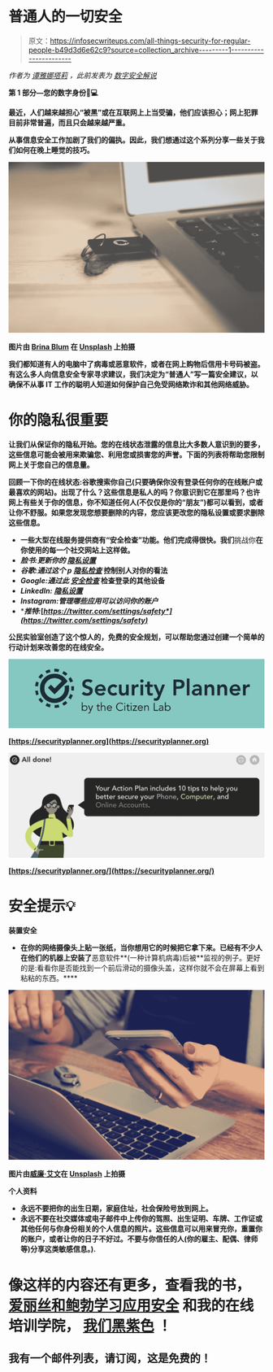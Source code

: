 # 普通人的一切安全

> 原文：<https://infosecwriteups.com/all-things-security-for-regular-people-b49d3d6e62c9?source=collection_archive---------1----------------------->

*作者为* [*谭雅*](https://medium.com/@shehackspurple)*[*娜塔莉*](https://twitter.com/nuttaay) *，此前发表为* [数字安全解说](https://medium.com/lassondeschool/digital-security-explained-2272bd619781)*

****第 1 部分—您的数字身份**🔐💻**

**最近，人们越来越担心“被黑”或在互联网上上当受骗，他们应该担心；网上犯罪目前非常普遍，而且只会越来越严重。**

**从事信息安全工作加剧了我们的偏执。因此，我们想通过这个系列分享一些关于我们如何在晚上睡觉的技巧。**

**![](img/b3ac5d401d93f3441d80ed3636e1d71e.png)**

**图片由 [Brina Blum](https://unsplash.com/@brina_blum?utm_source=medium&utm_medium=referral) 在 [Unsplash](https://unsplash.com?utm_source=medium&utm_medium=referral) 上拍摄**

**我们都知道有人的电脑中了病毒或恶意软件，或者在网上购物后信用卡号码被盗。有这么多人向信息安全专家寻求建议，我们决定为“普通人”写一篇安全建议，以确保不从事 IT 工作的聪明人知道如何保护自己免受网络欺诈和其他网络威胁。**

# **你的隐私很重要**

**让我们从保证你的隐私开始。您的在线状态泄露的信息比大多数人意识到的要多，这些信息可能会被用来欺骗您、利用您或损害您的声誉。下面的列表将帮助您限制网上关于您自己的信息量。**

**回顾一下你的在线状态:谷歌搜索你自己(只要确保你没有登录任何你的在线账户或最喜欢的网站)。出现了什么？这些信息是私人的吗？你意识到它在那里吗？也许网上有些关于你的信息，你不知道任何人(不仅仅是你的“朋友”)都可以看到，或者让你不舒服。如果您发现您想要删除的内容，您应该更改您的隐私设置或要求删除这些信息。**

*   **一些大型在线服务提供商有“安全检查”功能。他们完成得很快。我们**挑战你**在你使用的每一个社交网站上这样做。**
*   ***脸书:更新你的* [*隐私设置*](https://www.facebook.com/help/325807937506242/)**
*   ***谷歌:通过这个 p* [*隐私检查*](https://myaccount.google.com/privacycheckup) 控制别人对你的看法**
*   ***Google:通过此* [*安全检查*](https://myaccount.google.com/security-checkup) 检查登录的其他设备**
*   ***LinkedIn:* [*隐私设置*](https://www.linkedin.com/psettings/)**
*   ***Instagram:管理哪些应用可以访问你的账户*[](https://www.instagram.com/accounts/manage_access/)**
*   ****推特:*[*https://twitter.com/settings/safety*](https://twitter.com/settings/safety)***

**公民实验室创造了这个惊人的，免费的安全规划，可以帮助您通过创建一个简单的行动计划来改善您的在线安全。**

**![](img/d79f7d8251e05edde30988607299281d.png)**

**[https://securityplanner.org](https://securityplanner.org)**

**![](img/35b13e8f6e70a84b7a4b4e7aeb9247e6.png)**

**[https://securityplanner.org/](https://securityplanner.org/)**

# **安全提示💡**

****装置安全****

*   **在你的网络摄像头上贴一张纸，当你想用它的时候把它拿下来。已经有不少人在他们的机器上安装了**恶意软件**(一种计算机病毒)后被**监视的例子。更好的是:看看你是否能找到一个前后滑动的摄像头盖，这样你就不会在屏幕上看到粘粘的东西。****

**![](img/acaf9fd486de9123a83b189049f14aea.png)**

**图片由[威廉·艾文](https://unsplash.com/@firmbee?utm_source=medium&utm_medium=referral)在 [Unsplash](https://unsplash.com?utm_source=medium&utm_medium=referral) 上拍摄**

****个人资料****

*   **永远不要把你的出生日期，家庭住址，社会保险号放到网上。**
*   **永远不要在社交媒体或电子邮件中上传你的驾照、出生证明、车牌、工作证或其他任何与你身份相关的个人信息的照片。这些信息可以用来冒充你，重置你的账户，或者让你的日子不好过。不要与你信任的人(你的雇主、配偶、律师等)分享这类敏感信息。).**

# ****像这样的内容还有更多，查看我的书，** [**爱丽丝和鲍勃学习应用安全**](https://aliceandboblearn.com/) **和我的在线培训学院，** [**我们黑紫色**](https://academy.wehackpurple.com/) **！****

## **我有一个邮件列表，请订阅，这是免费的！**